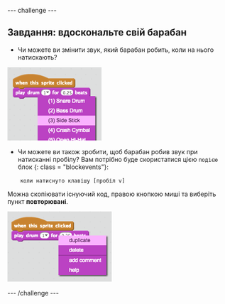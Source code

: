 \--- challenge \---

## Завдання: вдоскональте свій барабан

+ Чи можете ви змінити звук, який барабан робить, коли на нього натискають?

![знімок екрану](images/band-drum-sound.png)

+ Чи можете ви також зробити, щоб барабан робив звук при натисканні пробілу? Вам потрібно буде скористатися цією ` подією ` блок {: class = "blockevents"}:

```blocks
    коли натиснуто клавішу [пробіл v]
```

Можна скопіювати існуючий код, правою кнопкою миші та виберіть пункт **повторювані**.

![скріншот](images/band-duplicate-code.png)

\--- /challenge \---